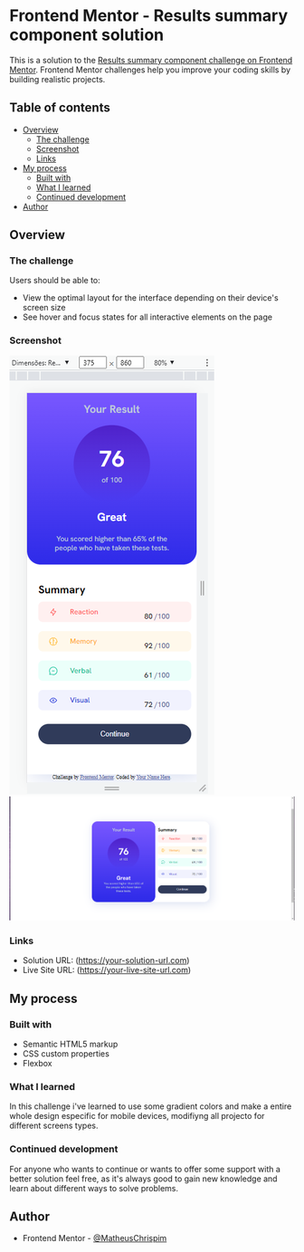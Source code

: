 # Frontend Mentor - Results summary component solution

This is a solution to the [Results summary component challenge on Frontend Mentor](https://www.frontendmentor.io/challenges/results-summary-component-CE_K6s0maV). Frontend Mentor challenges help you improve your coding skills by building realistic projects. 

## Table of contents

- [Overview](#overview)
  - [The challenge](#the-challenge)
  - [Screenshot](#screenshot)
  - [Links](#links)
- [My process](#my-process)
  - [Built with](#built-with)
  - [What I learned](#what-i-learned)
  - [Continued development](#continued-development)
- [Author](#author)


## Overview

### The challenge

Users should be able to:

- View the optimal layout for the interface depending on their device's screen size
- See hover and focus states for all interactive elements on the page

### Screenshot

![Layout Mobile](./assets/images/Layout-mobile.png)
![Layout Desktop](./assets/images/layout-desktop.png)


### Links

- Solution URL:  (https://your-solution-url.com)
- Live Site URL: (https://your-live-site-url.com)

## My process

### Built with

- Semantic HTML5 markup
- CSS custom properties
- Flexbox


### What I learned

In this challenge i've learned to use some gradient colors and make a entire whole design especific for mobile devices, modifiyng all projecto for different screens types.

### Continued development

For anyone who wants to continue or wants to offer some support with a better solution feel free, as it's always good to gain new knowledge and learn about different ways to solve problems.


## Author

- Frontend Mentor - [@MatheusChrispim](https://www.frontendmentor.io/profile/@MatheusChrispim)

